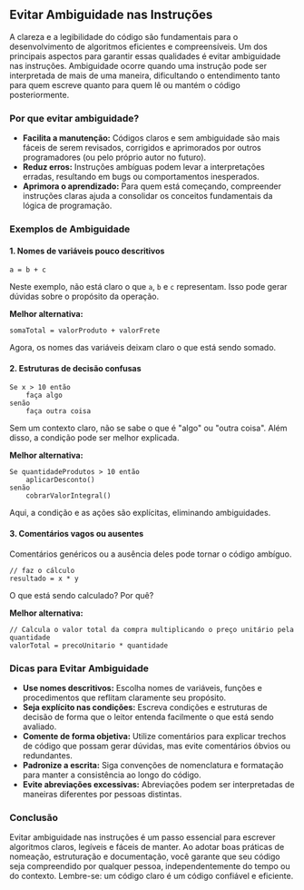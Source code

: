 
## Evitar Ambiguidade nas Instruções

A clareza e a legibilidade do código são fundamentais para o desenvolvimento de algoritmos eficientes e compreensíveis. Um dos principais aspectos para garantir essas qualidades é evitar ambiguidade nas instruções. Ambiguidade ocorre quando uma instrução pode ser interpretada de mais de uma maneira, dificultando o entendimento tanto para quem escreve quanto para quem lê ou mantém o código posteriormente.

### Por que evitar ambiguidade?

- **Facilita a manutenção:** Códigos claros e sem ambiguidade são mais fáceis de serem revisados, corrigidos e aprimorados por outros programadores (ou pelo próprio autor no futuro).
- **Reduz erros:** Instruções ambíguas podem levar a interpretações erradas, resultando em bugs ou comportamentos inesperados.
- **Aprimora o aprendizado:** Para quem está começando, compreender instruções claras ajuda a consolidar os conceitos fundamentais da lógica de programação.

### Exemplos de Ambiguidade

#### 1. Nomes de variáveis pouco descritivos

```pseudocode
a = b + c
```
Neste exemplo, não está claro o que `a`, `b` e `c` representam. Isso pode gerar dúvidas sobre o propósito da operação.

**Melhor alternativa:**
```pseudocode
somaTotal = valorProduto + valorFrete
```
Agora, os nomes das variáveis deixam claro o que está sendo somado.

#### 2. Estruturas de decisão confusas

```pseudocode
Se x > 10 então
    faça algo
senão
    faça outra coisa
```
Sem um contexto claro, não se sabe o que é "algo" ou "outra coisa". Além disso, a condição pode ser melhor explicada.

**Melhor alternativa:**
```pseudocode
Se quantidadeProdutos > 10 então
    aplicarDesconto()
senão
    cobrarValorIntegral()
```
Aqui, a condição e as ações são explícitas, eliminando ambiguidades.

#### 3. Comentários vagos ou ausentes

Comentários genéricos ou a ausência deles pode tornar o código ambíguo.

```pseudocode
// faz o cálculo
resultado = x * y
```
O que está sendo calculado? Por quê?

**Melhor alternativa:**
```pseudocode
// Calcula o valor total da compra multiplicando o preço unitário pela quantidade
valorTotal = precoUnitario * quantidade
```

### Dicas para Evitar Ambiguidade

- **Use nomes descritivos:** Escolha nomes de variáveis, funções e procedimentos que reflitam claramente seu propósito.
- **Seja explícito nas condições:** Escreva condições e estruturas de decisão de forma que o leitor entenda facilmente o que está sendo avaliado.
- **Comente de forma objetiva:** Utilize comentários para explicar trechos de código que possam gerar dúvidas, mas evite comentários óbvios ou redundantes.
- **Padronize a escrita:** Siga convenções de nomenclatura e formatação para manter a consistência ao longo do código.
- **Evite abreviações excessivas:** Abreviações podem ser interpretadas de maneiras diferentes por pessoas distintas.

### Conclusão

Evitar ambiguidade nas instruções é um passo essencial para escrever algoritmos claros, legíveis e fáceis de manter. Ao adotar boas práticas de nomeação, estruturação e documentação, você garante que seu código seja compreendido por qualquer pessoa, independentemente do tempo ou do contexto. Lembre-se: um código claro é um código confiável e eficiente.
```

